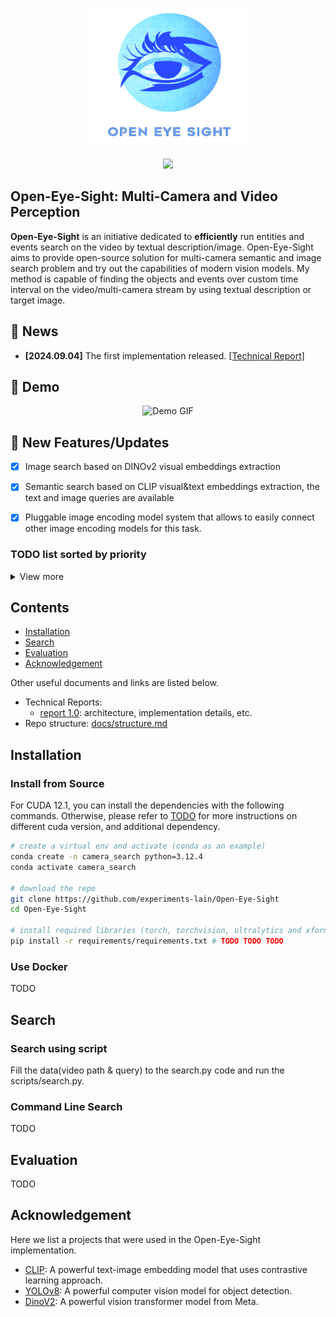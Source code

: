 <p align="center">
    <img src="./assets/readme/icon.png" width="256"/>
</p>
<div align="center">
    <a href="https://github.com/experiments-lain/Open-Eye-Sight/stargazers"><img src="https://img.shields.io/github/stars/experiments-lain/Open-Eye-Sight?style=social"></a>
   
</div>

## Open-Eye-Sight: Multi-Camera and Video Perception

**Open-Eye-Sight** is an initiative dedicated to **efficiently** run entities and events search on the video by textual description/image. 
Open-Eye-Sight aims to provide open-source solution for multi-camera semantic and image search problem and try out the capabilities of 
modern vision models. My method is capable of finding the objects and events over custom time interval on the video/multi-camera stream by using textual description or target image.

## 📰 News

- **[2024.09.04]** The first implementation released.
  [[Technical Report]](docs/report_01.md)

## 🎥 Demo


<p align="center">
  <img src="assets/readme/demo.gif" alt="Demo GIF" class="fast-gif">
</p>

## 🔆 New Features/Updates

- [x] Image search based on DINOv2 visual embeddings extraction

- [x] Semantic search based on CLIP visual&text embeddings extraction, the text and image queries are available

- [x] Pluggable image encoding model system that allows to easily connect other image encoding models for this task.

### TODO list sorted by priority

<details>
<summary>View more</summary>

- [ ] Asynchronized data loading from multiple sources (EarthCam Videos/Streams).

- [ ] Change the architecture of the BucketManagerV2 to connect the MongoDB, and suddenly connect the MongoDB

</details>

## Contents

- [Installation](#installation)
- [Search](#search)
- [Evaluation](#evaluation)
- [Acknowledgement](#acknowledgement)

Other useful documents and links are listed below.

- Technical Reports:
  - [report 1.0](docs/report_01.md): architecture, implementation details, etc.
- Repo structure: [docs/structure.md](TODO)

## Installation

### Install from Source

For CUDA 12.1, you can install the dependencies with the following commands. Otherwise, please refer to [TODO](TODO) for more instructions on different cuda version, and additional dependency.

```bash
# create a virtual env and activate (conda as an example)
conda create -n camera_search python=3.12.4
conda activate camera_search

# download the repo
git clone https://github.com/experiments-lain/Open-Eye-Sight
cd Open-Eye-Sight

# install required libraries (torch, torchvision, ultralytics and xformers)
pip install -r requirements/requirements.txt # TODO TODO TODO
```

### Use Docker

TODO

## Search

### Search using script

Fill the data(video path & query) to the search.py code and run the scripts/search.py.

### Command Line Search

TODO


## Evaluation

TODO

## Acknowledgement

Here we list a projects that were used in the Open-Eye-Sight implementation.

- [CLIP](https://github.com/openai/CLIP): A powerful text-image embedding model that uses contrastive learning approach.
- [YOLOv8](https://github.com/ultralytics/ultralytics): A powerful computer vision model for object detection.
- [DinoV2](https://github.com/facebookresearch/dinov2/tree/main): A powerful vision transformer model from Meta.


